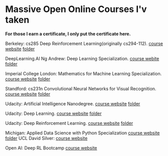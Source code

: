 # Massive Open Online Courses I'v taken

**For those I earn a certificate, I only put the certificate here.**

Berkeley: cs285 Deep Reinforcement Learning(originally cs294-112). [course website](http://rail.eecs.berkeley.edu/deeprlcourse-fa18/) [folder](/Berkeley-cs285-Deep-Reinforcement-Learning)

DeepLearning.AI Ng Andrew: Deep Learning Specialization. [course webite](https://www.coursera.org/specializations/deep-learning?) [folder](Deep-Learning.AI-Deep-Learning-Specialization)

Imperial College London: Mathematics for Machine Learning Specialization. [course website](https://www.coursera.org/specializations/mathematics-machine-learning) [folder](/ImperialCollegeLondon-Mathematics-for-Machine-Learning-Specialization)

Standford: cs231n Convolutional Neural Networks for Visual Recognition. [course website](http://cs231n.github.io) [folder](/Stanford-cs231n-Convolutional-Neural-Networks-for-Visual-Recognition)

Udacity: Artificial Intelligence Nanodegree. [course website](https://classroom.udacity.com/nanodegrees/nd889/dashboard/overview) [folder](/Udacity-Artificial-Intelligence-NanoDegree)

Udacity: Deep Learning. [course website](https://www.udacity.com/course/deep-learning-nanodegree--nd101) [folder](/Udacity-Deep-Learning)

Udacity: Deep Reinforcement Learning. [course website](https://www.udacity.com/course/deep-reinforcement-learning-nanodegree--nd893) [folder](/Udacity-Deep-Reinforcement-Learning)

Michigan: Applied Data Science with Python Specialization [course website](https://www.coursera.org/specializations/data-science-python) [folder](/Michigan-Applied-Data-Science-with-Python-Specialization)
UCL David Silver: [course website](http://www0.cs.ucl.ac.uk/staff/D.Silver/web/Teaching.html)

Open AI: Deep RL Bootcamp [course website](https://www.youtube.com/playlist?list=PLAdk-EyP1ND8MqJEJnSvaoUShrAWYe51U)